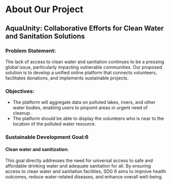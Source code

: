 # About Our Project 
## AquaUnity: Collaborative Efforts for Clean Water and Sanitation Solutions
### Problem Statement:
The lack of access to clean water and sanitation continues to be a pressing global issue, particularly impacting vulnerable communities. Our proposed solution is to develop a unified online platform that connects volunteers, facilitates donations, and implements sustainable projects. 
### Objectives:
 * The platform will aggregate data on polluted lakes, rivers, and other water bodies, enabling users to pinpoint areas in urgent need of cleanup.
 * The platform should be able to display the volunteers who is near to the location of the polluted water resource.
   
### Sustainable Development Goal:6
#### Clean water and sanitization:
This goal directly addresses the need for universal access to safe and affordable drinking water and adequate sanitation for all. By ensuring access to clean water and sanitation facilities, SDG 6 aims to improve health outcomes, reduce water-related diseases, and enhance overall well-being.








